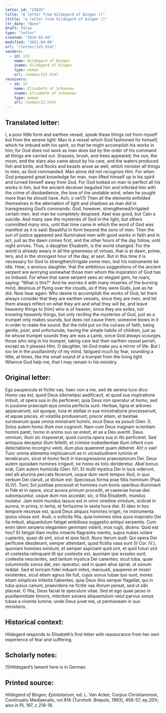 ```yaml
---
letter_id: "23835"
title: "A letter from Hildegard of Bingen ()"
ititle: "a letter from hildegard of bingen ()"
ltr_date: "None"
draft: false
type: "letter"
created: "2014-03-04"
modified: "2021-04-06"
url: "/letter/125.html"
senders:
  - id: 115
    name: Hildegard of Bingen
    iname: hildegard of bingen
    type: woman
    url: /woman/115.html
receivers:
  - id: 22
    name: Elisabeth of Schoenau
    iname: elisabeth of schoenau
    type: woman
    url: /woman/22.html
---
```

<h2> Translated letter:</h2>I, a poor little form and earthen vessel, speak these things not from myself but from the serene light:  Man is a vessel which God fashioned for himself, which he imbued with his spirit, so that he might accomplish his works in him; for God does not work as man does but by the order of his command all things are carried out.  Grasses, brush, and trees appeared; the sun, the moon, and the stars also came about by his care, and the waters produced fish and birds, and flocks and beasts arose as well, which minister all things to men, as God commanded.
Man alone did not recognize Him.  For when God prepared great knowledge for man, man lifted himself up in his spirit and turned himself away from God.  For God looked on man to perfect all his works in him, but the ancient deceiver beguiled him and infected him with the crime of disobedience, the love of the unstable wind, when he sought more than he should have.
Ach, o ve!(1) Then all the elements enfolded themselves in the alternation of light and shadows as man did in transgressing God’s commands.  God, however, strengthened/irrigated certain men, lest man be completely despised.  Abel was good, but Cain a suicide.  And many saw the mysteries of God in the light, but others committed many sins, until that time came in which the word of God was manifest as it is said:  Beautiful in form beyond the sons of men.  Then the sun of justice appeared and illuminated men with good works in faith and in act, just as the dawn comes first, and the other hours of the day follow, until night arrives.  Thus, o daughter Elisabeth, is the world changed.  For the world is already weary in all the greenness of virtues, that is at dawn, prime, ters, and in the strongest hour of the day, at sext.  But in this time it is necessary for God to strengthen/irrigate some men, lest his instruments be idle.
Hear, o anxious daughter, that the ambitious suggestions of the ancient serpent are worrying somewhat those men whom the inspiration of God has so imbued.  For when that same serpent sees an elegant gem, he roars, saying:  “What is this?”  And he worries it with many miseries of the burning mind, desirous of flying over the clouds, as if they were Gods, just as he did.
Now hear again:  Who desire to accomplish the works of God, let them always consider that they are earthen vessels, since they are men, and let them always reflect on what they are and what they will be, and leave heavenly things to [him] who is of heaven, since they are exiles, not knowing heavenly things, but only reciting the mysteries of God, just as a trumpet only makes sounds, but does not cause them; someone blows in it in order to make the sound.  But the mild put on the cuirass of faith, being gentle, poor, and unfortunate, having the simple habits of children, just as he whose trumpet sounds they are was a Lamb, since God always scourges those who sing in his trumpet, taking care lest their earthen vessel perish, except as it pleases Him.
O daughter, let God make you a mirror of life.  But I too lie in the pusillanimity of my mind, fatigued much by fear, sounding a little, at times, like the small sound of a trumpet from the living light.  Whence God help me, that I may remain in his ministry.
<h2 class="mt-4"> Original letter:</h2>Ego paupercula et fictile vas, haec non a me, sed de serena luce dico: Homo vas est, quod Deus sibimetipsi aedificavit, et quod sua inspiratione imbuit, ut opera sua in illo perficeret; quia Deus non operatur ut homo, sed in jussione praecepti ejus omnia perfecta sunt. Herbae, ligna et arbores apparuerunt; sol quoque, luna et stellae in sua ministratione processerunt, et aquae pisces, et volatilia produxerunt; precor etiam, et bestiae surrexerunt quae omnia ministrant homini, sicut Deus ea posuit (Gen. I). Solus autem homo illum non cognovit. Nam cum Deus magnam scientiam homini paret, homo in animo suo se erexit, et se a Deo avertit. Deus omnium, illum sic inspexerat, quod cuncta opera sua in illo perficeret. Sed antiquus deceptor illum fefellit, et crimine inobedientiae illum infecit cum delectatione incongrui venti, dum plus quaereret quam deberet. Ah! o vae! Tunc omnia elementa implicuerunt se in vicissitudinem luminis et tenebrarum, sicut et homo fecit in transgressione praeceptorum Dei. Deus autem quosdam homines irrigavit, ne homo ex toto derideretur. Abel bonus erat, Cain autem homicida (Gen. IV). Et multi mystica Dei in luce viderunt, sed alii plurima peccata fecerunt, usque dum venit tempus illud, in quo verbum Dei claruit, ut dictum est: Speciosus forma prae filiis hominum (Psal. XLIV). Tunc Sol justitiae processit et homines cum bonis operibus illuminavit in fide et in opere, sicut aurora primum procedit, et caeterae horae diei subsequuntur, usque dum nox accedat; sic, o filia Elisabeth, mundus mutatur. Jam enim mundus lassus est in omni viredine virtutum, scilicet in aurora, in prima, in tertia, et fortissime in sexta hora diei. Et ideo in hoc tempore necesse est, quod Deus aliquos homines irriget, ne instrumenta ipsius otiosa sint. Audi, o sollicita filia, quia homines istos quos inspiratio Dei ita imbuit, aliquantulum fatigat ambitiosa suggestio antiqui serpentis. Cum enim idem serpens elegantem gemmam viderit, mox rugit, dicens: Quid est hoc? Et fatigat illam multis miseriis flagrantis mentis, supra nubes volare cupientis, quasi dii sint, sicut et ipse facit. Nunc iterum audi: Qui opera Dei perficere desiderant, semper attendant, quod fictilia vasa sunt (II Cor. IV.), quoniam homines existunt, et semper aspiciant quid sint, et quid futuri sint et coelestia relinquant illi qui coelestis est, quoniam ipsi exsules sunt, coelestia nescientes, sed tantum mystica Dei canentes; sicut tuba, quae solummodo sonos dat, nec operatur; sed in quam alius spirat, ut sonum reddat. Sed et loricam fidei induant mites, mansueti, pauperes et miseri existentes, sicut etiam agnus ille fuit, cujus sonus tubae ipsi sunt, mores etiam simplices infantis habentes, quia Deus illos semper flagellat, qui in tuba ipsius canunt, praevidens ne fictile vas illorum pereat, sed ut sibi placeat. O filia, Deus faciat te speculum vitae. Sed et ego quae jaceo in pusillanimitate timoris, interdum sonans aliquantulum velut parvus sonus tubae a vivente lumine; unde Deus juvet me, ut permaneam in suo ministerio.
<h2 class="mt-4"> Historical context:</h2>Hildegard responds to Elisabeth’s first letter with reassurance from her own experience of fear and suffering.
<h2 class="mt-4"> Scholarly notes:</h2>(1)Hildegard’s lament here is in German.
<h2 class="mt-4"> Printed source:</h2><p><em>Hildegard of Bingen, Epistolarium</em>, ed. L. Van Acker, Corpus Christianorum, Continuatio Mediaevalis, vol.91A (Turnholt: Brepols, 1993), 456-57, ep.201r; also in PL 197, c.216-18.</p>